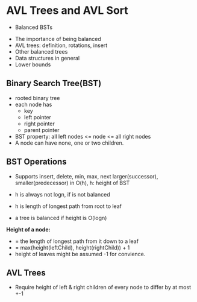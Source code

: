 # AVL Trees and AVL Sort

* Balanced BSTs

- The importance of being balanced
- AVL trees: definition, rotations, insert
- Other balanced trees
- Data structures in general
- Lower bounds

## Binary Search Tree(BST)

- rooted binary tree
- each node has
  - key
  - left pointer
  - right pointer
  - parent pointer
- BST property: all left nodes <= node <= all right nodes
- A node can have none, one or two children.

## BST Operations

- Supports insert, delete, min, max, next larger(successor),
  smaller(predecessor) in O(h), h: height of BST
- h is always not logn, if is not balanced
- h is length of longest path from root to leaf

- a tree is balanced if height is O(logn)

**Height of a node:**
- = the length of longest path from it down to a leaf
- = max(height(leftChild), height(rightChild)) + 1
- height of leaves might be assumed -1 for convience.


## AVL Trees

- Require height of left & right children of every node to differ by at most +-1
